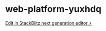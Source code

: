 # web-platform-yuxhdq

[Edit in StackBlitz next generation editor ⚡️](https://stackblitz.com/~/github.com/sjarunvenkat/web-platform-yuxhdq)